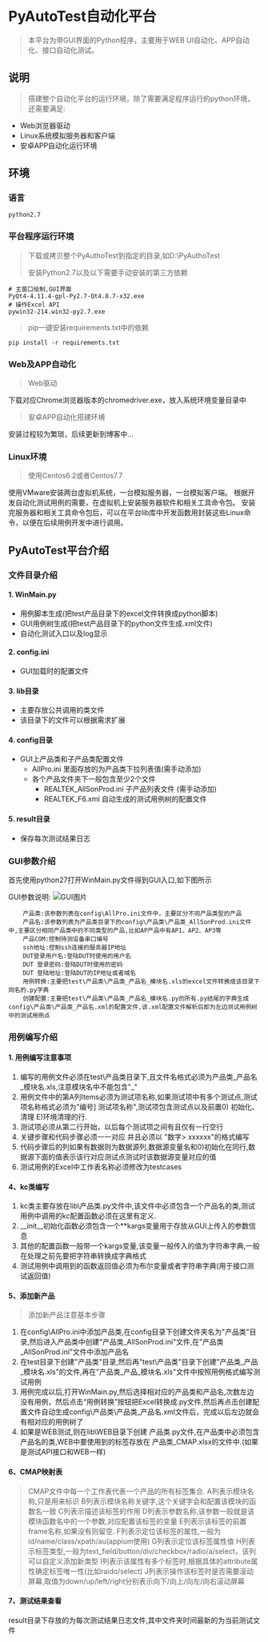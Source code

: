 # PyAutoTest自动化平台

> 本平台为带GUI界面的Python程序，主要用于WEB UI自动化、APP自动化、接口自动化测试。

## 说明

> 搭建整个自动化平台的运行环境，除了需要满足程序运行的python环境，还需要满足:

- Web浏览器驱动
- Linux系统模拟服务器和客户端
- 安卓APP自动化运行环境

## 环境

### 语言

```text
python2.7
```

### 平台程序运行环境

> 下载或拷贝整个PyAuthoTest到指定的目录,如D:\PyAuthoTest
>
> 安装Python2.7以及以下需要手动安装的第三方依赖

```shell
# 主窗口绘制,GUI界面
PyQt4-4.11.4-gpl-Py2.7-Qt4.8.7-x32.exe
# 操作Excel API
pywin32-214.win32-py2.7.exe
```

> pip一键安装requirements.txt中的依赖

```text
pip install -r requirements.txt
```

### Web及APP自动化

> Web驱动

下载对应Chrome浏览器版本的chromedriver.exe，放入系统环境变量目录中

> 安卓APP自动化搭建环境

安装过程较为繁琐，后续更新到博客中...

### Linux环境

> 使用Centos6.2或者Centos7.7

使用VMware安装两台虚拟机系统，一台模拟服务器，一台模拟客户端。
根据开发自动化测试用例的需要，在虚拟机上安装服务器软件和相关工具命令包。
安装完服务器和相关工具命令包后，可以在平台lib库中开发函数用封装这些Linux命令，以便在后续用例开发中进行调用。

## PyAutoTest平台介绍

### 文件目录介绍

#### 1. WinMain.py

- 用例脚本生成(把test产品目录下的excel文件转换成python脚本)
- GUI用例树生成(把test产品目录下的python文件生成.xml文件)
- 自动化测试入口以及log显示

#### 2. config.ini

- GUI加载时的配置文件

#### 3. lib目录

- 主要存放公共调用的类文件
- 该目录下的文件可以根据需求扩展

#### 4. config目录

- GUI上产品类和子产品类配置文件
  - AllPro.ini 里面存放的为产品类下拉列表值(需手动添加)
  - 各个产品文件夹下一般包含至少2个文件
    - REALTEK_AllSonProd.ini 子产品列表文件 (需手动添加)
    - REALTEK_F6.xml 自动生成的测试用例树的配置文件

#### 5. result目录

- 保存每次测试结果日志

### GUI参数介绍

首先使用python27打开WinMain.py文件得到GUI入口,如下图所示

GUI参数说明:
![GUI图片](https://github.com/qdyxmas/PyAutoTest/blob/master/gui.jpg)

```text
    产品类:该参数列表在config\AllPro.ini文件中，主要区分不同产品类型的产品
    产品名:该参数列表为产品类目录下的config\产品类\产品类_AllSonProd.ini文件中,主要区分相同产品类中的不同类型的产品,比如AP产品中有AP1，AP2、AP3等
    产品COM:控制待测设备串口编号
    ssh地址:控制ssh连接的服务器IP地址
    DUT登录用户名:登陆DUT时使用的用户名
    DUT 登录密码:登陆DUT时使用的密码
    DUT 登陆地址:登陆DUT的IP地址或者域名
    用例转换:主要把test\产品类\产品类_产品名_模块名.xls的excel文件转换成该目录下同名的.py字典
    创建配置:主要把test\产品类\产品类_产品名_模块名.py的所有.py结尾的字典生成config\产品类\产品类_产品名.xml的配置文件,该.xml配置文件解析后即为左边测试用例树中的测试用例点
```

### 用例编写介绍

#### 1. 用例编写注意事项

1. 编写的用例文件必须在test\产品类目录下,且文件名格式必须为产品类_产品名_模块名.xls,注意模块名中不能包含"_"
2. 用例文件中的第A列Items必须为测试项名称,如果测试项中有多个测试点,测试项名称格式必须为"编号] 测试项名称",测试项包含测试点以及前置0) 初始化、清理 E)环境清理的行.
3. 测试项必须从第二行开始，以后每个测试项之间有且仅有一行空行
4. 关键步骤和代码步骤必须一一对应 并且必须以 "数字> xxxxxx"的格式编写
5. 代码步骤后的列如果有数据则为数据源列,数据源变量名和0)初始化在同行,数据源下面的值表示该行对应测试点测试时该数据源变量对应的值
6. 测试用例的Excel中工作表名称必须修改为testcases

#### 4、kc类编写

1. kc类主要存放在lib\产品类.py文件中,该文件中必须包含一个产品名的类,测试用例中调用的kc配置函数必须在这里有定义.
2. __init__初始化函数必须包含一个**kargs变量用于存放从GUI上传入的参数信息
3. 其他的配置函数一般带一个kargs变量,该变量一般传入的值为字符串字典,一般在处理之前先要把字符串转换成字典格式
4. 测试用例中调用到的函数返回值必须为布尔变量或者字符串字典(用于接口测试返回值)

#### 5、添加新产品

> 添加新产品注意基本步骤

1. 在config\AllPro.ini中添加产品类,在config目录下创建文件夹名为"产品类"目录,然后进入产品类中创建"产品类_AllSonProd.ini"文件,在"产品类_AllSonProd.ini"文件中添加产品名
2. 在test目录下创建"产品类"目录,然后再"test\产品类"目录下创建"产品类_产品_模块名.xls"的文件,再在"产品类_产品_模块名.xls"文件中按照用例格式编写测试用例
3. 用例完成以后,打开WinMain.py,然后选择相对应的产品类和产品名,次数左边没有用例，然后点击“用例转换”按钮把Excel转换成.py文件,然后再点击创建配置文件自动生成config\产品类\产品类_产品名.xml文件后，完成以后左边就会有相对应的用例树了
4. 如果是WEB测试,则在lib\WEB目录下创建 产品类.py文件,在产品类中必须包含产品名的类,WEB中要使用到的标签存放在 产品类_CMAP.xlsx的文件中.(如果是测试API接口和WEB一样)

#### 6、CMAP映射表

> CMAP文件中每一个工作表代表一个产品的所有标签集合.
A列表示模块名称,只是用来标识
B列表示模块名称关键字,这个关键字会和配置该模块的函数名一致
C列表示描述该标签的作用
D列表示参数名称,该参数一般就是该模块函数名中的一个参数,对应配置该标签的变量
E列表示该标签的前置frame名称,如果没有则留空.
F列表示定位该标签的属性,一般为id/name/class/xpath/au(appium使用)
G列表示定位该标签属性值
H列表示标签类型,一般为text_field/button/div/checkbox/radio/a/select，该列可以自定义添加新类型
I列表示该属性有多个标签时,根据具体的attribute属性确定标签唯一性(比如raido/select)
J列表示操作该标签时是否需要滚动屏幕,取值为down/up/left/right分别表示向下/向上/向左/向右滚动屏幕

#### 7、测试结果查看

result目录下存放的为每次测试结果日志文件,其中文件夹时间最新的为当前测试文件
